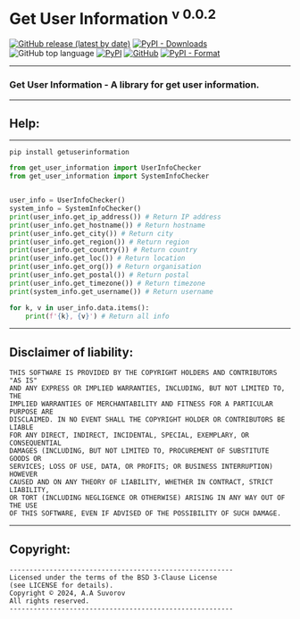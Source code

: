 
# Get User Information <sup>v 0.0.2</sup>

[![GitHub release (latest by date)](https://img.shields.io/github/v/release/saneksking/getuserinformation)](https://github.com/saneksking/getuserinformation/)
[![PyPI - Downloads](https://img.shields.io/pypi/dm/getuserinformation?label=pypi%20downloads)](https://pypi.org/project/getuserinformation/)
![GitHub top language](https://img.shields.io/github/languages/top/saneksking/getuserinformation)
[![PyPI](https://img.shields.io/pypi/v/getuserinformation)](https://pypi.org/project/getuserinformation)
[![GitHub](https://img.shields.io/github/license/saneksking/getuserinformation)](https://github.com/saneksking/getuserinformation/blob/master/LICENSE)
[![PyPI - Format](https://img.shields.io/pypi/format/getuserinformation)](https://pypi.org/project/getuserinformation)
***
### Get User Information - A library for get user information.
***

## Help:

---

`pip install getuserinformation`

```python
from get_user_information import UserInfoChecker
from get_user_information import SystemInfoChecker


user_info = UserInfoChecker()
system_info = SystemInfoChecker()
print(user_info.get_ip_address()) # Return IP address
print(user_info.get_hostname()) # Return hostname
print(user_info.get_city()) # Return city
print(user_info.get_region()) # Return region
print(user_info.get_country()) # Return country
print(user_info.get_loc()) # Return location
print(user_info.get_org()) # Return organisation
print(user_info.get_postal()) # Return postal
print(user_info.get_timezone()) # Return timezone
print(system_info.get_username()) # Return username

for k, v in user_info.data.items():
    print(f'{k}, {v}') # Return all info
```
***

## Disclaimer of liability:
    THIS SOFTWARE IS PROVIDED BY THE COPYRIGHT HOLDERS AND CONTRIBUTORS "AS IS"
    AND ANY EXPRESS OR IMPLIED WARRANTIES, INCLUDING, BUT NOT LIMITED TO, THE
    IMPLIED WARRANTIES OF MERCHANTABILITY AND FITNESS FOR A PARTICULAR PURPOSE ARE
    DISCLAIMED. IN NO EVENT SHALL THE COPYRIGHT HOLDER OR CONTRIBUTORS BE LIABLE
    FOR ANY DIRECT, INDIRECT, INCIDENTAL, SPECIAL, EXEMPLARY, OR CONSEQUENTIAL
    DAMAGES (INCLUDING, BUT NOT LIMITED TO, PROCUREMENT OF SUBSTITUTE GOODS OR
    SERVICES; LOSS OF USE, DATA, OR PROFITS; OR BUSINESS INTERRUPTION) HOWEVER
    CAUSED AND ON ANY THEORY OF LIABILITY, WHETHER IN CONTRACT, STRICT LIABILITY,
    OR TORT (INCLUDING NEGLIGENCE OR OTHERWISE) ARISING IN ANY WAY OUT OF THE USE
    OF THIS SOFTWARE, EVEN IF ADVISED OF THE POSSIBILITY OF SUCH DAMAGE.

---

## Copyright:
    --------------------------------------------------------
    Licensed under the terms of the BSD 3-Clause License
    (see LICENSE for details).
    Copyright © 2024, A.A Suvorov
    All rights reserved.
    --------------------------------------------------------